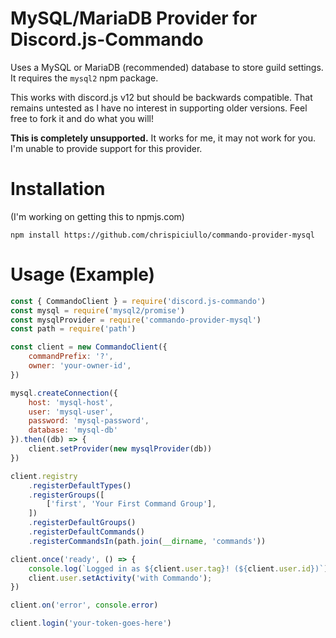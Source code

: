 # MySQL/MariaDB Provider for Discord.js-Commando
Uses a MySQL or MariaDB (recommended) database to store guild settings. It requires the `mysql2` npm package.

This works with discord.js v12 but should be backwards compatible. That remains untested as I have no interest in supporting older versions. Feel free to fork it and do what you will!

**This is completely unsupported.** It works for me, it may not work for you. I'm unable to provide support for this provider.

# Installation
(I'm working on getting this to npmjs.com)
```
npm install https://github.com/chrispiciullo/commando-provider-mysql
```

# Usage (Example)
```js
const { CommandoClient } = require('discord.js-commando')
const mysql = require('mysql2/promise')
const mysqlProvider = require('commando-provider-mysql')
const path = require('path')

const client = new CommandoClient({
	commandPrefix: '?',
	owner: 'your-owner-id',
})

mysql.createConnection({
	host: 'mysql-host',
	user: 'mysql-user',
	password: 'mysql-password',
	database: 'mysql-db'
}).then((db) => {
	client.setProvider(new mysqlProvider(db))
})

client.registry
	.registerDefaultTypes()
	.registerGroups([
		['first', 'Your First Command Group'],
	])
	.registerDefaultGroups()
	.registerDefaultCommands()
	.registerCommandsIn(path.join(__dirname, 'commands'))

client.once('ready', () => {
	console.log(`Logged in as ${client.user.tag}! (${client.user.id})`)
	client.user.setActivity('with Commando');
})

client.on('error', console.error)

client.login('your-token-goes-here')
```
